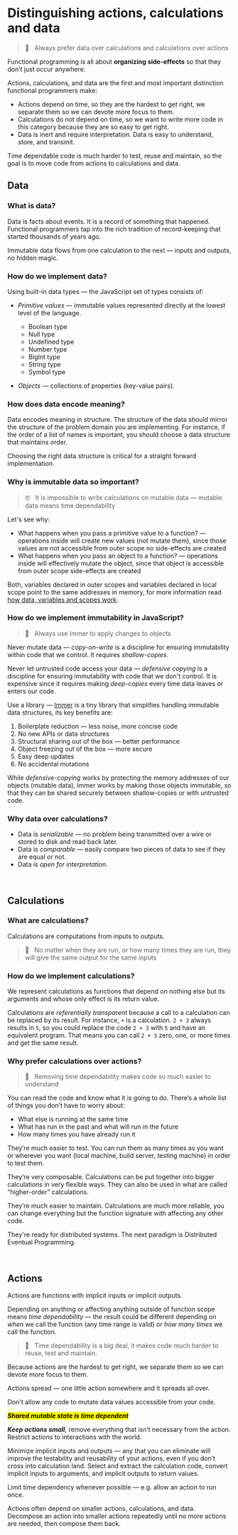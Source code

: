 # Distinguishing actions, calculations and data

> 🚀 &nbsp; Always prefer data over calculations and calculations over actions

Functional programming is all about **organizing side-effects** so that they don’t just occur anywhere.

Actions, calculations, and data are the first and most important distinction functional programmers make:

- Actions depend on time, so they are the hardest to get right, we separate them so we can devote more focus to them.
- Calculations do not depend on time, so we want to write more code in this category because they are so easy to get right.
- Data is inert and require interpretation. Data is easy to understand, store, and transmit.

Time dependable code is much harder to test, reuse and maintain, so the goal is to move code from actions to calculations and data.


<!-- ------------------------------------------------------------- -->


## Data

### What is data? 

Data is facts about events. It is a record of something that happened. Functional programmers tap into the rich tradition of record-keeping that started thousands of years ago.

Immutable data flows from one calculation to the next — inputs and outputs, no hidden magic.

### How do we implement data?

Using built-in data types — the JavaScript set of types consists of:

- *Primitive values* — immutable values represented directly at the lowest level of the language.
  - Boolean type
  - Null type
  - Undefined type
  - Number type
  - BigInt type
  - String type
  - Symbol type

- *Objects* — collections of properties (key-value pairs).

### How does data encode meaning?

Data encodes meaning in structure. The structure of the data should mirror the structure of the problem domain you are implementing. For instance, if the order of a list of names is important, you should choose a data structure that maintains order.

Choosing the right data structure is critical for a straight forward implementation.

### Why is immutable data so important?

> 🤓 &nbsp; It is impossible to write calculations on mutable data — mutable data means time dependability

Let's see why:

- What happens when you pass a primitive value to a function? — operations inside will create new values (not mutate them), since those values are not accessible from outer scope no side-effects are created
- What happens when you pass an object to a function? — operations inside will effectively mutate the object, since that object is accessible from outer scope side-effects are created

Both, variables declared in outer scopes and variables declared in local scope point to the same addresses in memory, for more information read [how data, variables and scopes work](extras/data_variables_scopes.md).

### How do we implement immutability in JavaScript?

> 🚀 &nbsp; Always use Immer to apply changes to objects

Never mutate data — *copy-on-write* is a discipline for ensuring immutability within code that we control. It requires *shallow-copies*.

Never let untrusted code access your data — *defensive copying* is a discipline for ensuring immutability with code that we don't control. It is expensive since it requires making *deep-copies* every time data leaves or enters our code.

Use a library — [Immer](https://github.com/immerjs/immer) is a tiny library that simplifies handling immutable data structures, its key benefits are:

1. Boilerplate reduction — less noise, more concise code
2. No new APIs or data structures
3. Structural sharing out of the box — better performance
4. Object freezing out of the box — more secure
5. Easy deep updates
6. No accidental mutations

While *defensive-copying* works by protecting the memory addresses of our objects (mutable data), Immer works by making those objects immutable, so that they can be shared securely between shallow-copies or with untrusted code.

### Why data over calculations?

- Data is *serializable* — no problem being transmitted over a wire or stored to disk and read back later.
- Data is *comparable* — easily compare two pieces of data to see if they are equal or not.
- Data is *open for interpretation*.



<br>



## Calculations

### What are calculations?

Calculations are computations from inputs to outputs.

> 🚀 &nbsp; No matter when they are run, or how many times they are run, they will give the same output for the same inputs

### How do we implement calculations?

We represent calculations as functions that depend on nothing else but its arguments and whose only effect is its return value.

Calculations are *referentially transparent* because a call to a calculation can be replaced by its result. For instance, `+` is a calculation. `2 + 3` always results in `5`, so you could replace the code `2 + 3` with `5` and have an equivalent program. That means you can call `2 + 3` zero, one, or more times and get the same result.

### Why prefer calculations over actions?

> 🚀 &nbsp; Removing time dependability makes code so much easier to understand

You can read the code and know what it is going to do. There’s a whole list of things you don’t have to worry about:

- What else is running at the same time
- What has run in the past and what will run in the future
- How many times you have already run it

They’re much easier to test. You can run them as many times as you want or wherever you want (local machine, build server, testing machine) in order to test them.

They’re very composable. Calculations can be put together into bigger calculations in very flexible ways. They can also be used in what are called “higher-order” calculations.

They’re much easier to maintain. Calculations are much more reliable, you can change everything but the function signature with affecting any other code.

They're ready for distributed systems. The next paradigm is Distributed Eventual Programming.



<br>



## Actions

Actions are functions with implicit inputs or implicit outputs.

Depending on anything or affecting anything outside of function scope means *time dependability* — the result could be different depending on *when* we call the function (any time range is valid) or *how many times* we call the function.

> 🚀 &nbsp; Time dependability is a big deal, it makes code much harder to reuse, test and maintain.

Because actions are the hardest to get right, we separate them so we can devote more focus to them.

<!-- ------------------------------------------------------------- -->
Actions spread — one little action somewhere and it spreads all over.

Don't allow any code to mutate data values accessible from your code.


<mark>***Shared mutable state is time dependent***</mark> 

***Keep actions small***, remove everything that isn’t necessary from the action. Restrict actions to interactions with the world.

Minimize implicit inputs and outputs — any that you can eliminate will improve the testability and reusability of your actions, even if you don’t cross into calculation land. Select and extract the calculation code, convert implicit inputs to arguments, and implicit outputs to return values.

Limit time dependency whenever possible — e.g. allow an action to run once.

Actions often depend on smaller actions, calculations, and data. Decompose an action into smaller actions repeatedly until no more actions are needed, then compose them back.


<!-- ------------------------------------------------------------- -->


